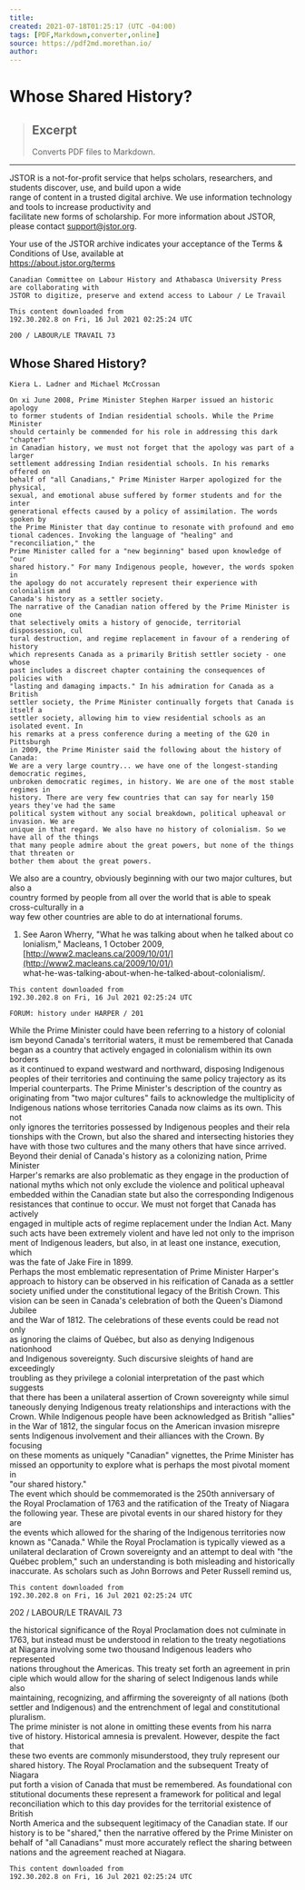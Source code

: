 ```yaml
---
title:
created: 2021-07-18T01:25:17 (UTC -04:00)
tags: [PDF,Markdown,converter,online]
source: https://pdf2md.morethan.io/
author: 
---
```


# Whose Shared History?

> ## Excerpt
> 
> Converts PDF files to Markdown.

---

JSTOR is a not-for-profit service that helps scholars, researchers, and students discover, use, and build upon a wide  
range of content in a trusted digital archive. We use information technology and tools to increase productivity and  
facilitate new forms of scholarship. For more information about JSTOR, please contact support@jstor.org.

Your use of the JSTOR archive indicates your acceptance of the Terms & Conditions of Use, available at  
https://about.jstor.org/terms

```
Canadian Committee on Labour History and Athabasca University Press are collaborating with
JSTOR to digitize, preserve and extend access to Labour / Le Travail
```

```
This content downloaded from
192.30.202.8 on Fri, 16 Jul 2021 02:25:24 UTC
```

```
200 / LABOUR/LE TRAVAIL 73
```

## Whose Shared History?

```
Kiera L. Ladner and Michael McCrossan
```

```
On xi June 2008, Prime Minister Stephen Harper issued an historic apology
to former students of Indian residential schools. While the Prime Minister
should certainly be commended for his role in addressing this dark "chapter"
in Canadian history, we must not forget that the apology was part of a larger
settlement addressing Indian residential schools. In his remarks offered on
behalf of "all Canadians," Prime Minister Harper apologized for the physical,
sexual, and emotional abuse suffered by former students and for the inter
generational effects caused by a policy of assimilation. The words spoken by
the Prime Minister that day continue to resonate with profound and emo
tional cadences. Invoking the language of "healing" and "reconciliation," the
Prime Minister called for a "new beginning" based upon knowledge of "our
shared history." For many Indigenous people, however, the words spoken in
the apology do not accurately represent their experience with colonialism and
Canada's history as a settler society.
The narrative of the Canadian nation offered by the Prime Minister is one
that selectively omits a history of genocide, territorial dispossession, cul
tural destruction, and regime replacement in favour of a rendering of history
which represents Canada as a primarily British settler society - one whose
past includes a discreet chapter containing the consequences of policies with
"lasting and damaging impacts." In his admiration for Canada as a British
settler society, the Prime Minister continually forgets that Canada is itself a
settler society, allowing him to view residential schools as an isolated event. In
his remarks at a press conference during a meeting of the G20 in Pittsburgh
in 2009, the Prime Minister said the following about the history of Canada:
We are a very large country... we have one of the longest-standing democratic regimes,
unbroken democratic regimes, in history. We are one of the most stable regimes in
history. There are very few countries that can say for nearly 150 years they've had the same
political system without any social breakdown, political upheaval or invasion. We are
unique in that regard. We also have no history of colonialism. So we have all of the things
that many people admire about the great powers, but none of the things that threaten or
bother them about the great powers.
```

We also are a country, obviously beginning with our two major cultures, but also a  
country formed by people from all over the world that is able to speak cross-culturally in a  
way few other countries are able to do at international forums.

1. See Aaron Wherry, "What he was talking about when he talked about co  
   lonialism," Macleans, 1 October 2009, [http://www2.macleans.ca/2009/10/01/](http://www2.macleans.ca/2009/10/01/)  
   what-he-was-talking-about-when-he-talked-about-colonialism/.

```
This content downloaded from
192.30.202.8 on Fri, 16 Jul 2021 02:25:24 UTC
```

```
FORUM: history under HARPER / 201
```

While the Prime Minister could have been referring to a history of colonial  
ism beyond Canada's territorial waters, it must be remembered that Canada  
began as a country that actively engaged in colonialism within its own borders  
as it continued to expand westward and northward, disposing Indigenous  
peoples of their territories and continuing the same policy trajectory as its  
Imperial counterparts. The Prime Minister's description of the country as  
originating from "two major cultures" fails to acknowledge the multiplicity of  
Indigenous nations whose territories Canada now claims as its own. This not  
only ignores the territories possessed by Indigenous peoples and their rela  
tionships with the Crown, but also the shared and intersecting histories they  
have with those two cultures and the many others that have since arrived.  
Beyond their denial of Canada's history as a colonizing nation, Prime Minister  
Harper's remarks are also problematic as they engage in the production of  
national myths which not only exclude the violence and political upheaval  
embedded within the Canadian state but also the corresponding Indigenous  
resistances that continue to occur. We must not forget that Canada has actively  
engaged in multiple acts of regime replacement under the Indian Act. Many  
such acts have been extremely violent and have led not only to the imprison  
ment of Indigenous leaders, but also, in at least one instance, execution, which  
was the fate of Jake Fire in 1899.  
Perhaps the most emblematic representation of Prime Minister Harper's  
approach to history can be observed in his reification of Canada as a settler  
society unified under the constitutional legacy of the British Crown. This  
vision can be seen in Canada's celebration of both the Queen's Diamond Jubilee  
and the War of 1812. The celebrations of these events could be read not only  
as ignoring the claims of Québec, but also as denying Indigenous nationhood  
and Indigenous sovereignty. Such discursive sleights of hand are exceedingly  
troubling as they privilege a colonial interpretation of the past which suggests  
that there has been a unilateral assertion of Crown sovereignty while simul  
taneously denying Indigenous treaty relationships and interactions with the  
Crown. While Indigenous people have been acknowledged as British "allies"  
in the War of 1812, the singular focus on the American invasion misrepre  
sents Indigenous involvement and their alliances with the Crown. By focusing  
on these moments as uniquely "Canadian" vignettes, the Prime Minister has  
missed an opportunity to explore what is perhaps the most pivotal moment in  
"our shared history."  
The event which should be commemorated is the 250th anniversary of  
the Royal Proclamation of 1763 and the ratification of the Treaty of Niagara  
the following year. These are pivotal events in our shared history for they are  
the events which allowed for the sharing of the Indigenous territories now  
known as "Canada." While the Royal Proclamation is typically viewed as a  
unilateral declaration of Crown sovereignty and an attempt to deal with "the  
Québec problem," such an understanding is both misleading and historically  
inaccurate. As scholars such as John Borrows and Peter Russell remind us,

```
This content downloaded from
192.30.202.8 on Fri, 16 Jul 2021 02:25:24 UTC
```

202 / LABOUR/LE TRAVAIL 73

the historical significance of the Royal Proclamation does not culminate in  
1763, but instead must be understood in relation to the treaty negotiations  
at Niagara involving some two thousand Indigenous leaders who represented  
nations throughout the Americas. This treaty set forth an agreement in prin  
ciple which would allow for the sharing of select Indigenous lands while also  
maintaining, recognizing, and affirming the sovereignty of all nations (both  
settler and Indigenous) and the entrenchment of legal and constitutional  
pluralism.  
The prime minister is not alone in omitting these events from his narra  
tive of history. Historical amnesia is prevalent. However, despite the fact that  
these two events are commonly misunderstood, they truly represent our  
shared history. The Royal Proclamation and the subsequent Treaty of Niagara  
put forth a vision of Canada that must be remembered. As foundational con  
stitutional documents these represent a framework for political and legal  
reconciliation which to this day provides for the territorial existence of British  
North America and the subsequent legitimacy of the Canadian state. If our  
history is to be "shared," then the narrative offered by the Prime Minister on  
behalf of "all Canadians" must more accurately reflect the sharing between  
nations and the agreement reached at Niagara.

```
This content downloaded from
192.30.202.8 on Fri, 16 Jul 2021 02:25:24 UTC
```
